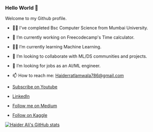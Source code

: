 ### Hello World 👋

Welcome to my Github profile.

- :student: I've completed Bsc Computer Science from Mumbai University. 
- 🔭 I’m currently working on Freecodecamp's Time calculator. 
- :technologist: I’m currently learning Machine Learning.
- 👯 I’m looking to collaborate with ML/DS communities and projects.
- 🤔 I’m looking for jobs as an AI/ML engineer.
- 📫 How to reach me: Haiderratlamwala786@gmail.com

- [Subscribe on Youtube](https://www.youtube.com/channel/UCLejUSp6pBodGBGpF7t2FDw)
- [LinkedIn](https://www.linkedin.com/in/haider-ali-32b66a131/)
- [Follow me on Medium](https://medium.com/@h_ali)
- [Follow on Kaggle](https://www.kaggle.com/haiderali20)



[![Haider Ali's GitHub stats](https://github-readme-stats.vercel.app/api?username=AliHaider20)](https://github.com/AliHaider20/github-readme-stats)

